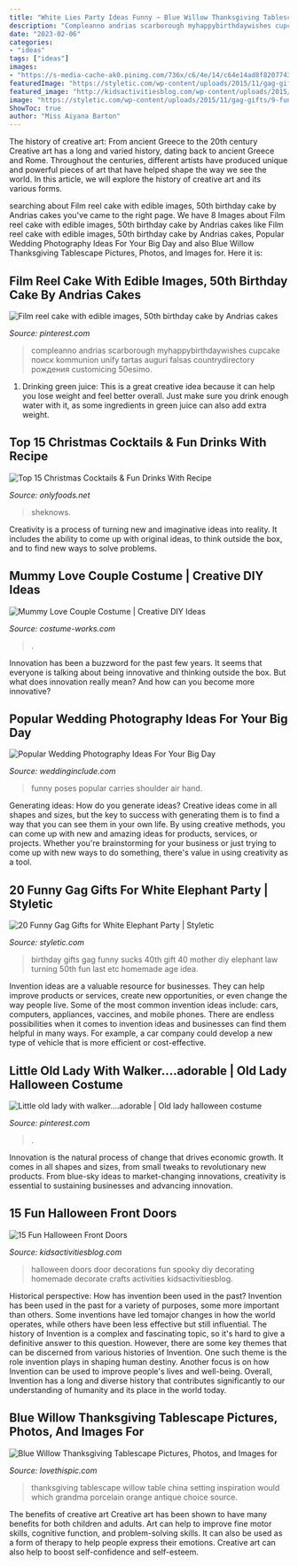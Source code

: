 ```yaml
---
title: "White Lies Party Ideas Funny ~ Blue Willow Thanksgiving Tablescape Pictures, Photos, And Images For"
description: "Compleanno andrias scarborough myhappybirthdaywishes cupcake поиск kommunion unify tartas auguri falsas countrydirectory рождения customicing 50esimo"
date: "2023-02-06"
categories:
- "ideas"
tags: ["ideas"]
images:
- "https://s-media-cache-ak0.pinimg.com/736x/c6/4e/14/c64e14ad8f8207743edf6f530a8adaa0.jpg"
featuredImage: "https://styletic.com/wp-content/uploads/2015/11/gag-gifts/9-funny-gag-gifts.jpg"
featured_image: "http://kidsactivitiesblog.com/wp-content/uploads/2015/09/Spooky-Halloween-Doors.jpg"
image: "https://styletic.com/wp-content/uploads/2015/11/gag-gifts/9-funny-gag-gifts.jpg"
ShowToc: true
author: "Miss Aiyana Barton"
---
```



The history of creative art: From ancient Greece to the 20th century
Creative art has a long and varied history, dating back to ancient Greece and Rome. Throughout the centuries, different artists have produced unique and powerful pieces of art that have helped shape the way we see the world. In this article, we will explore the history of creative art and its various forms.

	

		
searching about Film reel cake with edible images, 50th birthday cake by Andrias cakes you've came to the right page. We have 8 Images about Film reel cake with edible images, 50th birthday cake by Andrias cakes like Film reel cake with edible images, 50th birthday cake by Andrias cakes, Popular Wedding Photography Ideas For Your Big Day and also Blue Willow Thanksgiving Tablescape Pictures, Photos, and Images for. Here it is:
		
    
## Film Reel Cake With Edible Images, 50th Birthday Cake By Andrias Cakes

<img loading=lazy src="https://s-media-cache-ak0.pinimg.com/736x/c6/4e/14/c64e14ad8f8207743edf6f530a8adaa0.jpg" onerror="this.onerror=null;this.src='https://tse2.mm.bing.net/th?id=OIP.67uVRL9vpAnE4tJHLdZIDQHaJ6&amp;pid=15.1';" alt="Film reel cake with edible images, 50th birthday cake by Andrias cakes">

_Source: pinterest.com_

>compleanno andrias scarborough myhappybirthdaywishes cupcake поиск kommunion unify tartas auguri falsas countrydirectory рождения customicing 50esimo. 

	

1. Drinking green juice: This is a great creative idea because it can help you lose weight and feel better overall. Just make sure you drink enough water with it, as some ingredients in green juice can also add extra weight.

    
## Top 15 Christmas Cocktails &amp; Fun Drinks With Recipe

<img loading=lazy src="https://www.onlyfoods.net/wp-content/uploads/2017/12/Christmas-Cocktails-Drinks.jpg" onerror="this.onerror=null;this.src='https://tse4.mm.bing.net/th?id=OIP.tEa6PBTW3awHqoNG7FujhgHaEK&amp;pid=15.1';" alt="Top 15 Christmas Cocktails &amp; Fun Drinks With Recipe">

_Source: onlyfoods.net_

>sheknows. 

	

Creativity is a process of turning new and imaginative ideas into reality. It includes the ability to come up with original ideas, to think outside the box, and to find new ways to solve problems.

    
## Mummy Love Couple Costume | Creative DIY Ideas

<img loading=lazy src="https://photos.costume-works.com/full/mummy_love_couple4.jpg" onerror="this.onerror=null;this.src='https://tse1.mm.bing.net/th?id=OIP.jMvIhsMC42LyO-QXU_eQhgHaJ3&amp;pid=15.1';" alt="Mummy Love Couple Costume | Creative DIY Ideas">

_Source: costume-works.com_

>. 

	

Innovation has been a buzzword for the past few years. It seems that everyone is talking about being innovative and thinking outside the box. But what does innovation really mean? And how can you become more innovative?

    
## Popular Wedding Photography Ideas For Your Big Day

<img loading=lazy src="http://www.weddinginclude.com/wp-content/uploads/2015/04/Funny-Wedding-Photo-Poses-600x922.jpg" onerror="this.onerror=null;this.src='https://tse3.mm.bing.net/th?id=OIP.tEGj_dGKtFMr0MlEqhI5lAHaLY&amp;pid=15.1';" alt="Popular Wedding Photography Ideas For Your Big Day">

_Source: weddinginclude.com_

>funny poses popular carries shoulder air hand. 

	

Generating ideas: How do you generate ideas?
Creative ideas come in all shapes and sizes, but the key to success with generating them is to find a way that you can see them in your own life. By using creative methods, you can come up with new and amazing ideas for products, services, or projects. Whether you're brainstorming for your business or just trying to come up with new ways to do something, there's value in using creativity as a tool.

    
## 20 Funny Gag Gifts For White Elephant Party | Styletic

<img loading=lazy src="https://styletic.com/wp-content/uploads/2015/11/gag-gifts/9-funny-gag-gifts.jpg" onerror="this.onerror=null;this.src='https://tse4.mm.bing.net/th?id=OIP.fn3nHOHGekHt-61gWE0DeQHaLD&amp;pid=15.1';" alt="20 Funny Gag Gifts for White Elephant Party | Styletic">

_Source: styletic.com_

>birthday gifts gag funny sucks 40th gift 40 mother diy elephant law turning 50th fun last etc homemade age idea. 

	

Invention ideas are a valuable resource for businesses. They can help improve products or services, create new opportunities, or even change the way people live. Some of the most common invention ideas include: cars, computers, appliances, vaccines, and mobile phones. There are endless possibilities when it comes to invention ideas and businesses can find them helpful in many ways. For example, a car company could develop a new type of vehicle that is more efficient or cost-effective.

    
## Little Old Lady With Walker....adorable | Old Lady Halloween Costume

<img loading=lazy src="https://i.pinimg.com/736x/ea/db/13/eadb134fdfc90cb4f82ab8ed86315d3f--old-lady-costume-grandma-costume.jpg" onerror="this.onerror=null;this.src='https://tse4.mm.bing.net/th?id=OIP.HIme2cByCAfxA489m48NhgAAAA&amp;pid=15.1';" alt="Little old lady with walker....adorable | Old lady halloween costume">

_Source: pinterest.com_

>. 

	

Innovation is the natural process of change that drives economic growth. It comes in all shapes and sizes, from small tweaks to revolutionary new products. From blue-sky ideas to market-changing innovations, creativity is essential to sustaining businesses and advancing innovation.

    
## 15 Fun Halloween Front Doors

<img loading=lazy src="http://kidsactivitiesblog.com/wp-content/uploads/2015/09/Spooky-Halloween-Doors.jpg" onerror="this.onerror=null;this.src='https://tse2.mm.bing.net/th?id=OIP.NlyO8suncnx54wtWfBAJtAHaLH&amp;pid=15.1';" alt="15 Fun Halloween Front Doors">

_Source: kidsactivitiesblog.com_

>halloween doors door decorations fun spooky diy decorating homemade decorate crafts activities kidsactivitiesblog. 

	

Historical perspective: How has invention been used in the past?
Invention has been used in the past for a variety of purposes, some more important than others. Some inventions have led tomajor changes in how the world operates, while others have been less effective but still influential. The history of Invention is a complex and fascinating topic, so it's hard to give a definitive answer to this question. However, there are some key themes that can be discerned from various histories of Invention. One such theme is the role invention plays in shaping human destiny. Another focus is on how Invention can be used to improve people's lives and well-being. Overall, Invention has a long and diverse history that contributes significantly to our understanding of humanity and its place in the world today.

    
## Blue Willow Thanksgiving Tablescape Pictures, Photos, And Images For

<img loading=lazy src="http://www.lovethispic.com/uploaded_images/139315-Blue-Willow-Thanksgiving-Tablescape.jpg" onerror="this.onerror=null;this.src='https://tse2.mm.bing.net/th?id=OIP._nY9XQ-jON2sa0Sg3SZiWwHaKo&amp;pid=15.1';" alt="Blue Willow Thanksgiving Tablescape Pictures, Photos, and Images for">

_Source: lovethispic.com_

>thanksgiving tablescape willow table china setting inspiration would which grandma porcelain orange antique choice source. 

	

The benefits of creative art
Creative art has been shown to have many benefits for both children and adults. Art can help to improve fine motor skills, cognitive function, and problem-solving skills. It can also be used as a form of therapy to help people express their emotions. Creative art can also help to boost self-confidence and self-esteem.

